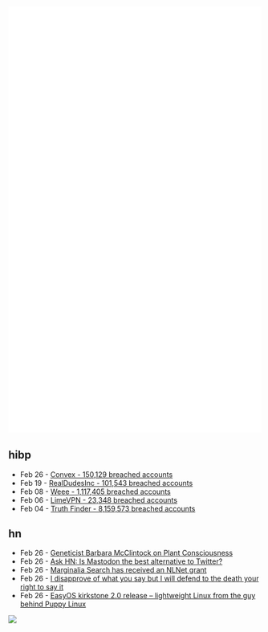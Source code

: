 ![Metrics](https://raw.githubusercontent.com/phixion/phixion/master/metrics.svg)

## hibp

<!--
for https://github.com/phixion/phixion/blob/main/.github/workflows/feeds.yml
-->
<!--START_SECTION:haveibeenpwnd-->
- Feb 26 - [Convex - 150,129 breached accounts](https://haveibeenpwned.com/PwnedWebsites#Convex)
- Feb 19 - [RealDudesInc - 101,543 breached accounts](https://haveibeenpwned.com/PwnedWebsites#RealDudesInc)
- Feb 08 - [Weee - 1,117,405 breached accounts](https://haveibeenpwned.com/PwnedWebsites#Weee)
- Feb 06 - [LimeVPN - 23,348 breached accounts](https://haveibeenpwned.com/PwnedWebsites#LimeVPN)
- Feb 04 - [Truth Finder - 8,159,573 breached accounts](https://haveibeenpwned.com/PwnedWebsites#TruthFinder)
<!--END_SECTION:haveibeenpwnd-->

## hn

<!--
for https://github.com/phixion/phixion/blob/main/.github/workflows/feeds.yml
-->
<!--START_SECTION:hn-->
- Feb 26 - [Geneticist Barbara McClintock on Plant Consciousness](https://superbowl.substack.com/p/church-of-reality-barbara-mcclintock)
- Feb 26 - [Ask HN: Is Mastodon the best alternative to Twitter?](https://news.ycombinator.com/item?id=34946065)
- Feb 26 - [Marginalia Search has received an NLNet grant](https://memex.marginalia.nu/log/74-marginalia-2-years.gmi)
- Feb 26 - [I disapprove of what you say but I will defend to the death your right to say it](https://quoteinvestigator.com/2015/06/01/defend-say/)
- Feb 26 - [EasyOS kirkstone 2.0 release – lightweight Linux from the guy behind Puppy Linux](https://bkhome.org/news/202302/easyos-kirkstone-series-version-50.html)
<!--END_SECTION:hn-->

<!--
for https://yhype.me
-->
![](https://hit.yhype.me/github/profile?user_id=13013670)
